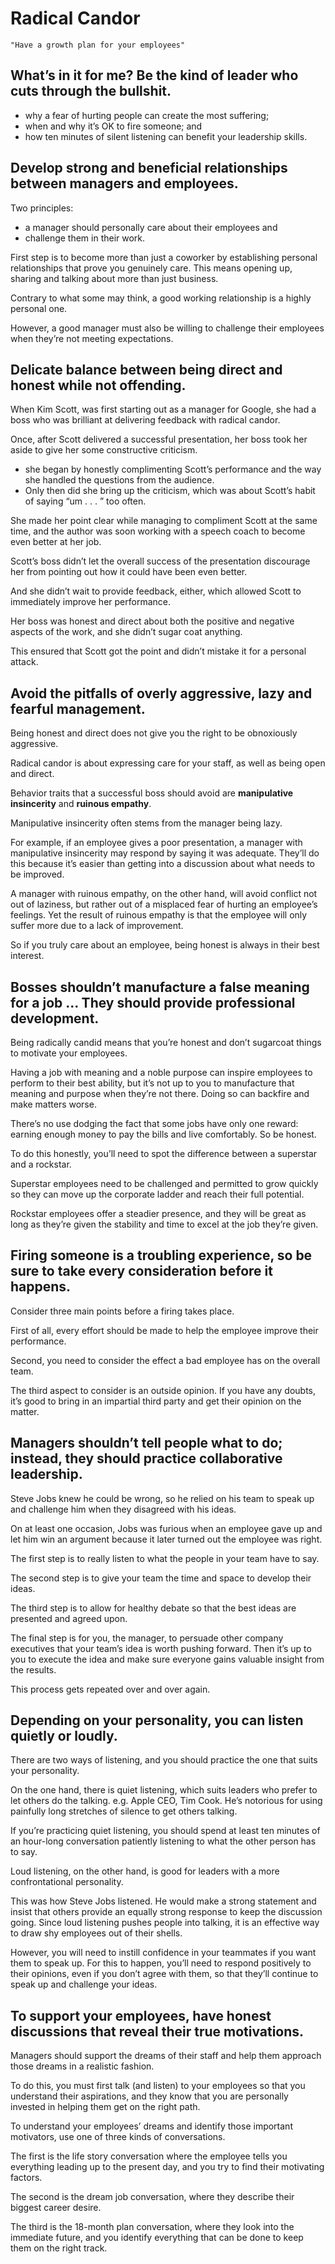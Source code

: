 # Radical Candor

    "Have a growth plan for your employees"

## What’s in it for me? Be the kind of leader who cuts through the bullshit.

- why a fear of hurting people can create the most suffering; 
- when and why it’s OK to fire someone; and 
- how ten minutes of silent listening can benefit your leadership skills.

## Develop strong and beneficial relationships between managers and employees.

Two principles: 
- a manager should personally care about their employees and 
- challenge them in their work.

First step is to become more than just a coworker by establishing personal
relationships that prove you genuinely care. This means opening up, sharing and
talking about more than just business. 

Contrary to what some may think, a good working relationship is a highly
personal one.

However, a good manager must also be willing to challenge their employees when
they’re not meeting expectations.

## Delicate balance between being direct and honest while not offending.

When Kim Scott, was first starting out as a manager for Google, she had a boss
who was brilliant at delivering feedback with radical candor.

Once, after Scott delivered a successful presentation, her boss took her aside
to give her some constructive criticism. 
- she began by honestly complimenting Scott’s performance and the way she
  handled the questions from the audience.
- Only then did she bring up the criticism, which was about Scott’s habit of
  saying “um . . . ” too often. 

She made her point clear while managing to compliment Scott at the same time,
and the author was soon working with a speech coach to become even better at
her job.

Scott’s boss didn’t let the overall success of the presentation discourage her
from pointing out how it could have been even better. 

And she didn’t wait to provide feedback, either, which allowed Scott to
immediately improve her performance.

Her boss was honest and direct about both the positive and negative aspects of
the work, and she didn’t sugar coat anything.

This ensured that Scott got the point and didn’t mistake it for a personal
attack.  

## Avoid the pitfalls of overly aggressive, lazy and fearful management.

Being honest and direct does not give you the right to be obnoxiously
aggressive.

Radical candor is about expressing care for your staff, as well as being open
and direct. 

Behavior traits that a successful boss should avoid are **manipulative
insincerity** and **ruinous empathy**.

Manipulative insincerity  often stems from the manager being lazy.

For example, if an employee gives a poor presentation, a manager with
manipulative insincerity may respond by saying it was adequate. They’ll do this
because it’s easier than getting into a discussion about what needs to be
improved.

A manager with ruinous empathy, on the other hand, will avoid conflict not out
of laziness, but rather out of a misplaced fear of hurting an employee’s
feelings. Yet the result of ruinous empathy is that the employee will only
suffer more due to a lack of improvement.

So if you truly care about an employee, being honest is always in their best
interest.

## Bosses shouldn’t manufacture a false meaning for a job ... They should provide professional development.

Being radically candid means that you’re honest and don’t sugarcoat things to
motivate your employees.

Having a job with meaning and a noble purpose can inspire employees to perform
to their best ability, but it’s not up to you to manufacture that meaning and
purpose when they’re not there. Doing so can backfire and make matters worse.

There’s no use dodging the fact that some jobs have only one reward: earning
enough money to pay the bills and live comfortably. So be honest.

To do this honestly, you’ll need to spot the difference between a superstar and
a rockstar.

Superstar employees need to be challenged and permitted to grow quickly so they
can move up the corporate ladder and reach their full potential.

Rockstar employees offer a steadier presence, and they will be great as long as
they’re given the stability and time to excel at the job they’re given.

## Firing someone is a troubling experience, so be sure to take every consideration before it happens.

Consider three main points before a firing takes place.

First of all, every effort should be made to help the employee improve their
performance. 

Second, you need to consider the effect a bad employee has on the overall team. 

The third aspect to consider is an outside opinion. If you have any doubts,
it’s good to bring in an impartial third party and get their opinion on the
matter.

## Managers shouldn’t tell people what to do; instead, they should practice collaborative leadership.

Steve Jobs knew he could be wrong, so he relied on his team to speak up and
challenge him when they disagreed with his ideas.

On at least one occasion, Jobs was furious when an employee gave up and let him
win an argument because it later turned out the employee was right. 

The first step is to really listen to what the people in your team have to say. 

The second step is to give your team the time and space to develop their ideas. 

The third step is to allow for healthy debate so that the best ideas are
presented and agreed upon.

The final step is for you, the manager, to persuade other company executives
that your team’s idea is worth pushing forward. Then it’s up to you to execute
the idea and make sure everyone gains valuable insight from the results.

This process gets repeated over and over again.

## Depending on your personality, you can listen quietly or loudly.

There are two ways of listening, and you should practice the one that suits
your personality.

On the one hand, there is quiet listening, which suits leaders who prefer to
let others do the talking.  e.g. Apple CEO, Tim Cook. He’s notorious for using
painfully long stretches of silence to get others talking.

If you’re practicing quiet listening, you should spend at least ten minutes of
an hour-long conversation patiently listening to what the other person has to
say.

Loud listening, on the other hand, is good for leaders with a more
confrontational personality.

This was how Steve Jobs listened. He would make a strong statement and insist
that others provide an equally strong response to keep the discussion going.
Since loud listening pushes people into talking, it is an effective way to draw
shy employees out of their shells.

However, you will need to instill confidence in your teammates if you want them
to speak up. For this to happen, you’ll need to respond positively to their
opinions, even if you don’t agree with them, so that they’ll continue to speak
up and challenge your ideas.

## To support your employees, have honest discussions that reveal their true motivations.

Managers should support the dreams of their staff and help them approach those
dreams in a realistic fashion.

To do this, you must first talk (and listen) to your employees so that you
understand their aspirations, and they know that you are personally invested in
helping them get on the right path.

To understand your employees’ dreams and identify those important motivators,
use one of three kinds of conversations.

The first is the life story conversation where the employee tells you
everything leading up to the present day, and you try to find their motivating
factors.

The second is the dream job conversation, where they describe their biggest
career desire.

The third is the 18-month plan conversation, where they look into the immediate
future, and you identify everything that can be done to keep them on the right
track.

